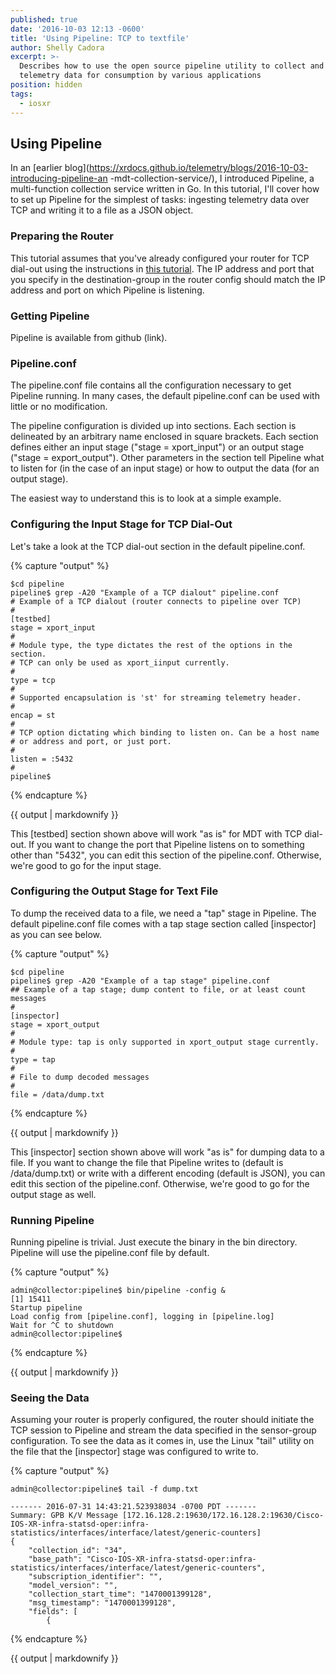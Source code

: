 ```yaml
---
published: true
date: '2016-10-03 12:13 -0600'
title: 'Using Pipeline: TCP to textfile'
author: Shelly Cadora
excerpt: >-
  Describes how to use the open source pipeline utility to collect and transform
  telemetry data for consumption by various applications
position: hidden
tags:
  - iosxr
---
```

## Using Pipeline 
In an [earlier blog](https://xrdocs.github.io/telemetry/blogs/2016-10-03-introducing-pipeline-an -mdt-collection-service/), I introduced Pipeline, a multi-function collection service written in Go.  In this tutorial, I'll cover how to set up Pipeline for the simplest of tasks:  ingesting telemetry data over TCP and writing it to a file as a JSON object.

### Preparing the Router
This tutorial assumes that you've already configured your router for TCP dial-out using the instructions in [this tutorial](https://xrdocs.github.io/telemetry/tutorials/2016-07-21-configuring-model-driven-telemetry-mdt/). The IP address and port that you specify in the destination-group in the router config should match the IP address and port on which Pipeline is listening.

### Getting Pipeline
Pipeline is available from github (link).  

### Pipeline.conf
The pipeline.conf file contains all the configuration necessary to get Pipeline running.  In many cases, the default pipeline.conf can be used with little or no modification. 

The pipeline configuration is divided up into sections.  Each section is delineated by an arbitrary name enclosed in square brackets.  Each section defines either an input stage ("stage = xport_input") or an output stage ("stage = export_output").  Other parameters in the section tell Pipeline what to listen for (in the case of an input stage) or how to output the data (for an output stage).

The easiest way to understand this is to look at a simple example.

### Configuring the Input Stage for TCP Dial-Out
Let's take a look at the TCP dial-out section in the default pipeline.conf.

{% capture "output" %}

```
$cd pipeline
pipeline$ grep -A20 "Example of a TCP dialout" pipeline.conf
# Example of a TCP dialout (router connects to pipeline over TCP) 
#
[testbed]
stage = xport_input
#
# Module type, the type dictates the rest of the options in the section.
# TCP can only be used as xport_iinput currently.
#
type = tcp
#
# Supported encapsulation is 'st' for streaming telemetry header. 
#
encap = st
#
# TCP option dictating which binding to listen on. Can be a host name
# or address and port, or just port.
#
listen = :5432
#
pipeline$
```  
{% endcapture %}

<div class="notice--warning">
{{ output | markdownify }}
</div>

This [testbed] section shown above will work "as is" for MDT with TCP dial-out.  If you want to change the port that Pipeline listens on to something other than "5432", you can edit this section of the pipeline.conf.  Otherwise, we're good to go for the input stage.

### Configuring the Output Stage for Text File
To dump the received data to a file, we need a "tap" stage in Pipeline.  The default pipeline.conf file comes with a tap stage section called [inspector] as you can see below.

{% capture "output" %}

```
$cd pipeline
pipeline$ grep -A20 "Example of a tap stage" pipeline.conf
## Example of a tap stage; dump content to file, or at least count messages
#
[inspector]
stage = xport_output
#
# Module type: tap is only supported in xport_output stage currently.
#
type = tap
#
# File to dump decoded messages
#
file = /data/dump.txt
```  
{% endcapture %}

<div class="notice--warning">
{{ output | markdownify }}
</div>

This [inspector] section shown above will work "as is" for dumping data to a file.  If you want to change the file that Pipeline writes to (default is /data/dump.txt) or write with a different encoding (default is JSON), you can edit this section of the pipeline.conf.  Otherwise, we're good to go for the output stage as well.

### Running Pipeline
Running pipeline is trivial.  Just execute the binary in the bin directory.  Pipeline will use the pipeline.conf file by default.

{% capture "output" %}

```
admin@collector:pipeline$ bin/pipeline -config &
[1] 15411
Startup pipeline
Load config from [pipeline.conf], logging in [pipeline.log]
Wait for ^C to shutdown
admin@collector:pipeline$

```  
{% endcapture %}

<div class="notice--warning">
{{ output | markdownify }}
</div>

### Seeing the Data
Assuming your router is properly configured, the router should initiate the TCP session to Pipeline and stream the data specified in the sensor-group configuration.  To see the data as it comes in, use the Linux "tail" utility on the file that the [inspector] stage was configured to write to.

{% capture "output" %}

```
admin@collector:pipeline$ tail -f dump.txt

------- 2016-07-31 14:43:21.523938034 -0700 PDT -------
Summary: GPB K/V Message [172.16.128.2:19630/172.16.128.2:19630/Cisco-IOS-XR-infra-statsd-oper:infra-statistics/interfaces/interface/latest/generic-counters]
{
    "collection_id": "34",
    "base_path": "Cisco-IOS-XR-infra-statsd-oper:infra-statistics/interfaces/interface/latest/generic-counters",
    "subscription_identifier": "",
    "model_version": "",
    "collection_start_time": "1470001399128",
    "msg_timestamp": "1470001399128",
    "fields": [
        {

```  
{% endcapture %}

<div class="notice--warning">
{{ output | markdownify }}
</div>
